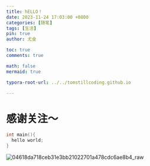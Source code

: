 ```yaml
---
title: hELLO！
date: 2023-11-24 17:03:00 +0800
categories: [随笔]
tags: [生活]
pin: true
author: 尤金

toc: true
comments: true

math: false
mermaid: true

typora-root-url: ../../tomstillcoding.github.io

---
```


# 感谢关注～

```c++
int main(){
  hello world;
}
```

![04618da718ceb31e3bb21022701a478cdc6ae8b4_raw](/../image/04618da718ceb31e3bb21022701a478cdc6ae8b4_raw.jpg)